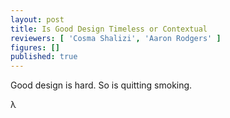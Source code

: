 ```yaml
---
layout: post
title: Is Good Design Timeless or Contextual
reviewers: [ 'Cosma Shalizi', 'Aaron Rodgers' ]
figures: []
published: true
--- 
```


Good design is hard. So is quitting smoking. 

<span id="lambda">&#x3BB;</span>

